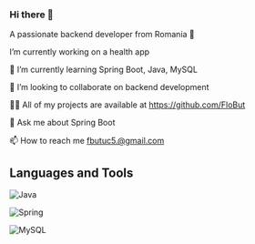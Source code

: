 ### Hi there 👋

A passionate backend developer from Romania 🔭 

I’m currently working on a health app

🌱 I’m currently learning Spring Boot, Java, MySQL

👯 I’m looking to collaborate on backend development

👨‍💻 All of my projects are available at https://github.com/FloBut

💬 Ask me about Spring Boot

📫 How to reach me fbutuc5.@gmail.com

## Languages and Tools

![Java](https://img.shields.io/badge/java-%23ED8B00.svg?style=for-the-badge&logo=openjdk&logoColor=white)

![Spring](https://img.shields.io/badge/spring-%236DB33F.svg?style=for-the-badge&logo=spring&logoColor=white)

![MySQL](https://img.shields.io/badge/mysql-4479A1.svg?style=for-the-badge&logo=mysql&logoColor=white)
